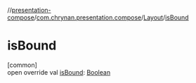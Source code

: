 //[presentation-compose](../../../index.md)/[com.chrynan.presentation.compose](../index.md)/[Layout](index.md)/[isBound](is-bound.md)

# isBound

[common]\
open override val [isBound](is-bound.md): [Boolean](https://kotlinlang.org/api/latest/jvm/stdlib/kotlin/-boolean/index.html)
